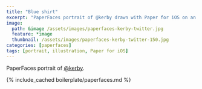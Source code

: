 ```yaml
---
title: "Blue shirt"
excerpt: "PaperFaces portrait of @kerby drawn with Paper for iOS on an iPad."
image: 
  path: &image /assets/images/paperfaces-kerby-twitter.jpg 
  feature: *image
  thumbnail: /assets/images/paperfaces-kerby-twitter-150.jpg
categories: [paperfaces]
tags: [portrait, illustration, Paper for iOS]
---
```


PaperFaces portrait of [@kerby](https://twitter.com/kerby).

{% include_cached boilerplate/paperfaces.md %}
